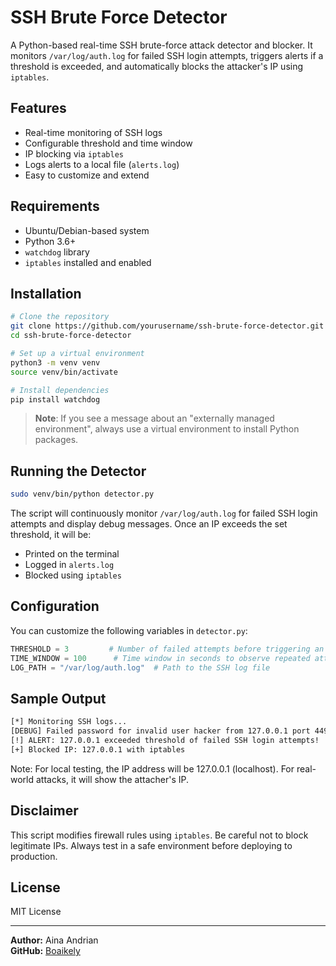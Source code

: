 # SSH Brute Force Detector

A Python-based real-time SSH brute-force attack detector and blocker. It monitors `/var/log/auth.log` for failed SSH login attempts, triggers alerts if a threshold is exceeded, and automatically blocks the attacker's IP using `iptables`.

## Features

- Real-time monitoring of SSH logs
- Configurable threshold and time window
- IP blocking via `iptables`
- Logs alerts to a local file (`alerts.log`)
- Easy to customize and extend

## Requirements

- Ubuntu/Debian-based system
- Python 3.6+
- `watchdog` library
- `iptables` installed and enabled

## Installation

```bash
# Clone the repository
git clone https://github.com/yourusername/ssh-brute-force-detector.git
cd ssh-brute-force-detector

# Set up a virtual environment
python3 -m venv venv
source venv/bin/activate

# Install dependencies
pip install watchdog
```

> **Note**: If you see a message about an "externally managed environment", always use a virtual environment to install Python packages.

## Running the Detector

```bash
sudo venv/bin/python detector.py
```

The script will continuously monitor `/var/log/auth.log` for failed SSH login attempts and display debug messages. Once an IP exceeds the set threshold, it will be:

- Printed on the terminal
- Logged in `alerts.log`
- Blocked using `iptables`

## Configuration

You can customize the following variables in `detector.py`:

```python
THRESHOLD = 3         # Number of failed attempts before triggering an alert
TIME_WINDOW = 100      # Time window in seconds to observe repeated attempts
LOG_PATH = "/var/log/auth.log"  # Path to the SSH log file
```

## Sample Output

```bash
[*] Monitoring SSH logs...
[DEBUG] Failed password for invalid user hacker from 127.0.0.1 port 44934 ssh2
[!] ALERT: 127.0.0.1 exceeded threshold of failed SSH login attempts!
[+] Blocked IP: 127.0.0.1 with iptables
```
Note: For local testing, the IP address will be 127.0.0.1 (localhost). For real-world attacks, it will show the attacher's IP.

## Disclaimer

This script modifies firewall rules using `iptables`. Be careful not to block legitimate IPs. Always test in a safe environment before deploying to production.

## License

MIT License

---

**Author:** Aina Andrian  
**GitHub:** [Boaikely](https://github.com/Boaikely)
